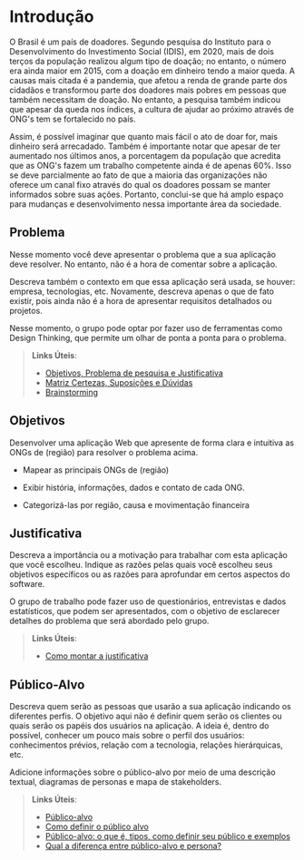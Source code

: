 # Introdução

O Brasil é um país de doadores. Segundo pesquisa do Instituto para o Desenvolvimento do Investimento Social (IDIS), em 2020, mais de dois terços da população realizou algum tipo de doação; no entanto, o número era ainda maior em 2015, com a doação em dinheiro tendo a maior queda. A causas mais citada é a pandemia, que afetou a renda de grande parte dos cidadãos e transformou parte dos doadores mais pobres em pessoas que também necessitam de doação. No entanto, a pesquisa também indicou que apesar da queda nos índices, a cultura de ajudar ao próximo através de ONG's tem se fortalecido no país.

Assim, é possível imaginar que quanto mais fácil o ato de doar for, mais dinheiro será arrecadado. Também é importante notar que apesar de ter aumentado nos últimos anos, a porcentagem da população que acredita que as ONG's fazem um trabalho competente ainda é de apenas 60%. Isso se deve parcialmente ao fato de que a maioria das organizações não oferece um canal fixo através do qual os doadores possam se manter informados sobre suas ações. Portanto, conclui-se que há amplo espaço para mudanças e desenvolvimento nessa importante área da sociedade.


## Problema

Nesse momento você deve apresentar o problema que a sua aplicação deve  resolver. No entanto, não é a hora de comentar sobre a aplicação.

Descreva também o contexto em que essa aplicação será usada, se  houver: empresa, tecnologias, etc. Novamente, descreva apenas o que de  fato existir, pois ainda não é a hora de apresentar requisitos  detalhados ou projetos.

Nesse momento, o grupo pode optar por fazer uso  de ferramentas como Design Thinking, que permite um olhar de ponta a ponta para o problema.

> **Links Úteis**:
> - [Objetivos, Problema de pesquisa e Justificativa](https://medium.com/@versioparole/objetivos-problema-de-pesquisa-e-justificativa-c98c8233b9c3)
> - [Matriz Certezas, Suposições e Dúvidas](https://medium.com/educa%C3%A7%C3%A3o-fora-da-caixa/matriz-certezas-suposi%C3%A7%C3%B5es-e-d%C3%BAvidas-fa2263633655)
> - [Brainstorming](https://www.euax.com.br/2018/09/brainstorming/)

## Objetivos

Desenvolver uma aplicação Web que apresente de forma clara e intuitiva as ONGs de (região) para resolver o problema acima.

- Mapear as principais ONGs de (região)

- Exibir história, informações, dados e contato de cada ONG.

- Categorizá-las por região, causa e movimentação financeira
 
## Justificativa

Descreva a importância ou a motivação para trabalhar com esta aplicação que você escolheu. Indique as razões pelas quais você escolheu seus objetivos específicos ou as razões para aprofundar em certos aspectos do software.

O grupo de trabalho pode fazer uso de questionários, entrevistas e dados estatísticos, que podem ser apresentados, com o objetivo de esclarecer detalhes do problema que será abordado pelo grupo.

> **Links Úteis**:
> - [Como montar a justificativa](https://guiadamonografia.com.br/como-montar-justificativa-do-tcc/)

## Público-Alvo

Descreva quem serão as pessoas que usarão a sua aplicação indicando os diferentes perfis. O objetivo aqui não é definir quem serão os clientes ou quais serão os papéis dos usuários na aplicação. A ideia é, dentro do possível, conhecer um pouco mais sobre o perfil dos usuários: conhecimentos prévios, relação com a tecnologia, relações
hierárquicas, etc.

Adicione informações sobre o público-alvo por meio de uma descrição textual, diagramas de personas e mapa de stakeholders.

> **Links Úteis**:
> - [Público-alvo](https://blog.hotmart.com/pt-br/publico-alvo/)
> - [Como definir o público alvo](https://exame.com/pme/5-dicas-essenciais-para-definir-o-publico-alvo-do-seu-negocio/)
> - [Público-alvo: o que é, tipos, como definir seu público e exemplos](https://klickpages.com.br/blog/publico-alvo-o-que-e/)
> - [Qual a diferença entre público-alvo e persona?](https://rockcontent.com/blog/diferenca-publico-alvo-e-persona/)
